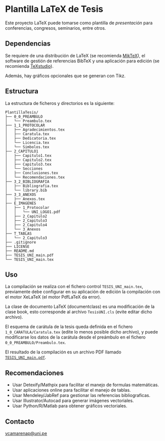 # Plantilla LaTeX de Tesis

Este proyecto LaTeX puede tomarse como plantilla de *presentación* para conferencias, congresos, seminarios, entre otros.


## Dependencias

Se requiere de una distribución de LaTeX (se recomienda [MikTeX](https://miktex.org/)), el software de gestión de referencias BibTeX y una aplicación para edición (se recomienda [TeXstudio](https://www.texstudio.org/)). 

Además, hay gráficos opcionales que se generan con Tikz.


## Estructura

La estructura de ficheros y directorios es la siguiente:

```
PlantillaTesis/
├── 0_0_PREAMBULO
│   └── Preambulo.tex
├── 1_1_PROTOCOLAR
│   ├── Agradecimientos.tex
│   ├── Caratula.tex
│   ├── Dedicatoria.tex
│   └── Licencia.tex
│   └── Simbolos.tex
├── 2_CAPITULO1
│   ├── Capitulo1.tex
│   ├── Capitulo2.tex
│   ├── Capitulo3.tex
│   └── Secciones
│   ├── Conclusiones.tex
│   └── Recomendaciones.tex
├── 3_2_BIBLIOGRAFIA
│   ├── Bibliografia.tex
│   └── library.bib
├── 3_3_ANEXOS
│   ├── Anexos.tex
├── E_IMAGENES
│   ├── 1_Protocolar
│   │   └── UNI_LOGO1.pdf
│   ├── 2_Capitulo2
│   ├── 2_Capitulo3
│   ├── 2_Capitulo4
│   └── 3_Anexos
├── T_TABLAS
│   └── 2_Capitulo3
├── .gitignore
├── LICENSE
├── README.md
├── TESIS_UNI_main.pdf
└── TESIS_UNI_main.tex
```


## Uso

La compilación se realiza con el fichero control `TESIS_UNI_main.tex`, previamente debe configurar en su aplicación de edición la compilación con el motor XeLaTeX (el motor PdfLaTeX da error).

La clase de documento LaTeX (documentclass) es una modificación de la clase book, esto corresponde al archivo `TesisUNI.cls` (evite editar dicho archivo).

El esquema de carátula de la tesis queda definida en el fichero `1_0_CARATULA/Caratula.tex` (edite lo menos posible dicho archivo), y puede modificarse los datos de la carátula desde el preámbulo en el fichero `0_0_PREAMBULO/Preambulo.tex`.

El resultado de la compilación es un archivo PDF llamado [`TESIS_UNI_main.pdf`](https://github.com/DanielCamarena/PlantillaTesis/blob/main/TESIS_UNI_main.pdf).


## Recomendaciones

- Usar Detexify/Mathpix para facilitar el manejo de formulas matemáticas.
- Usar aplicaciones online para facilitar el manejo de tablas.
- Usar Mendeley/JabRef para gestionar las referencias bibliograficas.
- Usar Illustrator/Autocad para generar imágenes vectoriales.
- Usar Python/R/Matlab para obtener gráficos vectoriales.


## Contacto

vcamarenap@uni.pe

